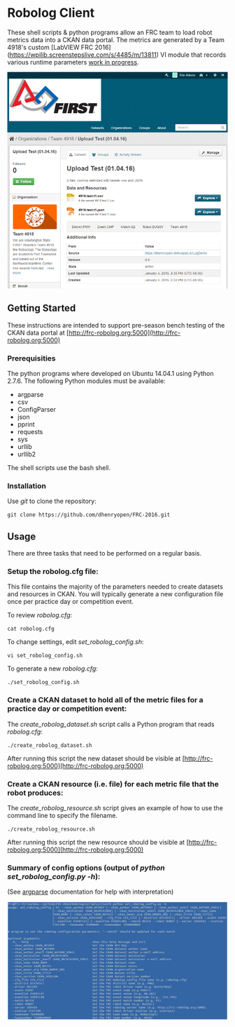 # Robolog Client

These shell scripts & python programs allow an FRC team to load robot metrics data into a CKAN data portal. The metrics are generated by a Team 4918's custom [LabVIEW FRC 2016] (https://wpilib.screenstepslive.com/s/4485/m/13811) VI module that records various runtime parameters [work in progress](https://github.com/Juxtapose-Technologies/Robolog/tree/master/LabVIEW%20Code).

![alt text](images/Robolog_data_portal_screenshot.png)

## Getting Started

These instructions are intended to support pre-season bench testing of the CKAN data portal at [http://frc-robolog.org:5000](http://frc-robolog.org:5000)

### Prerequisities

The python programs where developed on Ubuntu 14.04.1 using Python 2.7.6.  The following Python modules must be available:

* argparse
* csv
* ConfigParser
* json
* pprint
* requests
* sys
* urllib
* urllib2

The shell scripts use the bash shell.

### Installation

Use _git_ to clone the repository: 

```
git clone https://github.com/dhenryopen/FRC-2016.git
```

## Usage

There are three tasks that need to be performed on a regular basis.

### Setup the robolog.cfg file:

This file contains the majority of the parameters needed to create datasets and resources in CKAN.  You will typically generate a new configuration file once per practice day or competition event.

To review *robolog.cfg*:

```
cat robolog.cfg
```

To change settings, edit *set_robolog_config.sh*:

```
vi set_robolog_config.sh
```

To generate a new *robolog.cfg*:

```
./set_robolog_config.sh
```

### Create a CKAN dataset to hold all of the metric files for a practice day or competition event:

The *create_robolog_dataset.sh* script calls a Python program that reads *robolog.cfg*:

```
./create_robolog_dataset.sh
```

After running this script the new dataset should be visible at [http://frc-robolog.org:5000](http://frc-robolog.org:5000)

### Create a CKAN resource (i.e. file) for each metric file that the robot produces:

The *create_robolog_resource.sh* script gives an example of how to use the command line to specify the filename.  

```
./create_robolog_resource.sh
```

After running this script the new resource should be visible at [http://frc-robolog.org:5000](http://frc-robolog.org:5000)

### Summary of config options (output of *python set_robolog_config.py -h*):

(See [argparse](https://docs.python.org/2/library/argparse.html) documentation for help with interpretation)

![alt text](images/options_command_line.png)
